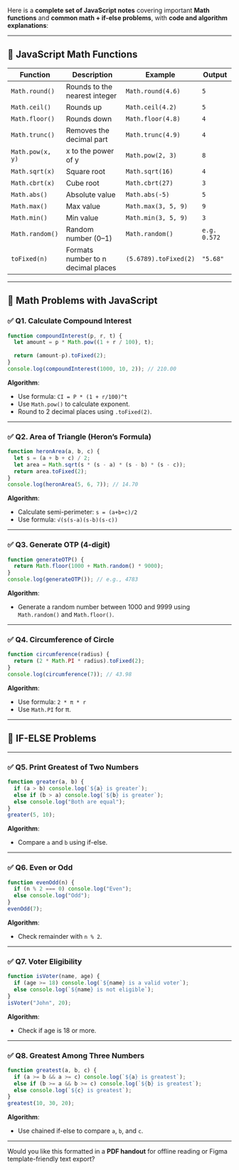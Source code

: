 Here is a **complete set of JavaScript notes** covering important **Math functions** and **common math + if-else problems**, with **code and algorithm explanations**:

---

## 📌 JavaScript Math Functions

| Function         | Description                        | Example               | Output       |
| ---------------- | ---------------------------------- | --------------------- | ------------ |
| `Math.round()`   | Rounds to the nearest integer      | `Math.round(4.6)`     | `5`          |
| `Math.ceil()`    | Rounds up                          | `Math.ceil(4.2)`      | `5`          |
| `Math.floor()`   | Rounds down                        | `Math.floor(4.8)`     | `4`          |
| `Math.trunc()`   | Removes the decimal part           | `Math.trunc(4.9)`     | `4`          |
| `Math.pow(x, y)` | x to the power of y                | `Math.pow(2, 3)`      | `8`          |
| `Math.sqrt(x)`   | Square root                        | `Math.sqrt(16)`       | `4`          |
| `Math.cbrt(x)`   | Cube root                          | `Math.cbrt(27)`       | `3`          |
| `Math.abs()`     | Absolute value                     | `Math.abs(-5)`        | `5`          |
| `Math.max()`     | Max value                          | `Math.max(3, 5, 9)`   | `9`          |
| `Math.min()`     | Min value                          | `Math.min(3, 5, 9)`   | `3`          |
| `Math.random()`  | Random number (0–1)                | `Math.random()`       | `e.g. 0.572` |
| `toFixed(n)`     | Formats number to n decimal places | `(5.6789).toFixed(2)` | `"5.68"`     |

---

## 🧠 Math Problems with JavaScript

### ✅ Q1. Calculate Compound Interest

```js
function compoundInterest(p, r, t) {
  let amount = p * Math.pow((1 + r / 100), t);
    
  return (amount-p).toFixed(2);
}
console.log(compoundInterest(1000, 10, 2)); // 210.00
```

**Algorithm**:

* Use formula: `CI = P * (1 + r/100)^t`
* Use `Math.pow()` to calculate exponent.
* Round to 2 decimal places using `.toFixed(2)`.

---

### ✅ Q2. Area of Triangle (Heron’s Formula)

```js
function heronArea(a, b, c) {
  let s = (a + b + c) / 2;
  let area = Math.sqrt(s * (s - a) * (s - b) * (s - c));
  return area.toFixed(2);
}
console.log(heronArea(5, 6, 7)); // 14.70
```

**Algorithm**:

* Calculate semi-perimeter: `s = (a+b+c)/2`
* Use formula: `√(s(s-a)(s-b)(s-c))`

---

### ✅ Q3. Generate OTP (4-digit)

```js
function generateOTP() {
  return Math.floor(1000 + Math.random() * 9000);
}
console.log(generateOTP()); // e.g., 4783
```

**Algorithm**:

* Generate a random number between 1000 and 9999 using `Math.random()` and `Math.floor()`.

---

### ✅ Q4. Circumference of Circle

```js
function circumference(radius) {
  return (2 * Math.PI * radius).toFixed(2);
}
console.log(circumference(7)); // 43.98
```

**Algorithm**:

* Use formula: `2 * π * r`
* Use `Math.PI` for π.

---

## 🔁 IF-ELSE Problems

---

### ✅ Q5. Print Greatest of Two Numbers

```js
function greater(a, b) {
  if (a > b) console.log(`${a} is greater`);
  else if (b > a) console.log(`${b} is greater`);
  else console.log("Both are equal");
}
greater(5, 10);
```

**Algorithm**:

* Compare `a` and `b` using if-else.

---

### ✅ Q6. Even or Odd

```js
function evenOdd(n) {
  if (n % 2 === 0) console.log("Even");
  else console.log("Odd");
}
evenOdd(7);
```

**Algorithm**:

* Check remainder with `n % 2`.

---

### ✅ Q7. Voter Eligibility

```js
function isVoter(name, age) {
  if (age >= 18) console.log(`${name} is a valid voter`);
  else console.log(`${name} is not eligible`);
}
isVoter("John", 20);
```

**Algorithm**:

* Check if age is 18 or more.

---

### ✅ Q8. Greatest Among Three Numbers

```js
function greatest(a, b, c) {
  if (a >= b && a >= c) console.log(`${a} is greatest`);
  else if (b >= a && b >= c) console.log(`${b} is greatest`);
  else console.log(`${c} is greatest`);
}
greatest(10, 30, 20);
```

**Algorithm**:

* Use chained if-else to compare `a`, `b`, and `c`.

---

Would you like this formatted in a **PDF handout** for offline reading or Figma template-friendly text export?
